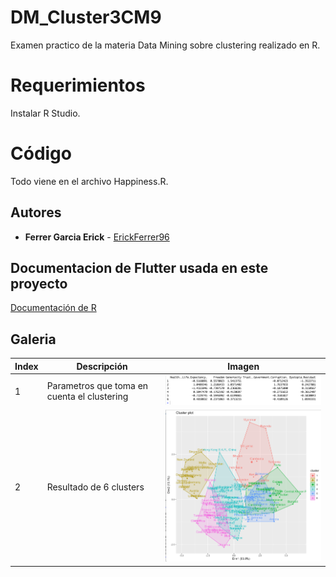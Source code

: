 # DM_Cluster3CM9
Examen practico de la materia Data Mining sobre clustering realizado en R.

# Requerimientos 

Instalar R Studio.

# Código 

Todo viene en el archivo Happiness.R.

## Autores 

* **Ferrer Garcia Erick** - [ErickFerrer96](https://github.com/ErickFerrer96)

## Documentacion de Flutter usada en este proyecto

[Documentación de R](https://docs.rstudio.com)

## Galeria

|Index| Descripción | Imagen |
| ---| --- | --- |
| 1 | Parametros que toma en cuenta el clustering | <img src="Imagenes/Indicadores.png" width="500" heigth="300"> |
| 2 | Resultado de 6 clusters | <img src="Imagenes/Mapa.png" width="300" heigth="600"> |
